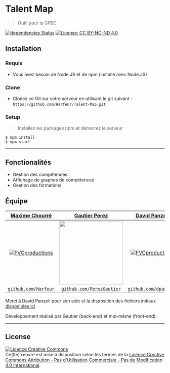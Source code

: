 # Talent Map

> Outil pour la GPEC

[![dependencies Status](https://david-dm.org/Harfeur/Talent-Map/status.svg)](https://david-dm.org/Harfeur/Talent-Map) [![License: CC BY-NC-ND 4.0](https://img.shields.io/badge/License-CC%20BY--NC--ND%204.0-lightgrey.svg)](https://creativecommons.org/licenses/by-nc-nd/4.0/)

## Installation

### Requis

- Vous avez besoin de Node.JS et de npm (installé avec Node.JS)

### Clone

- Clonez ce Git sur votre serveur en utilisant le git suivant : `https://github.com/Harfeur/Talent-Map.git`

### Setup

> Installez les packages npm et démarrez le serveur

```shell
$ npm install
$ npm start
```

---

## Fonctionalités

- Gestion des compétences
- Affichage de graphes de compétences
- Gestion des formations

## Équipe

| <a href="https://www.github.com/Harfeur" target="_blank">**Maxime Chourré**</a> | <a href="https://www.github.com/PerezGautier" target="_blank">**Gautier Perez**</a> | <a href="https://www.github.com/dpanzoli" target="_blank">**David Panzoli**</a> |
| :---: |:---:| :---:|
| [![FVCproductions](https://www.github.com/Harfeur.png?size=200)](https://www.github.com/Harfeur)    | <a href="https://www.github.com/PerezGautier" target="_blank"><img src="https://www.github.com/PerezGautier.png" width=200 height=200 ></a> | [![FVCproductions](https://www.github.com/dpanzoli.png?size=200)](https://www.github.com/dpanzoli)  |
| <a href="https://www.github.com/Harfeur" target="_blank">`github.com/Harfeur`</a> | <a href="https://www.github.com/PerezGautier" target="_blank">`github.com/PerezGautier`</a> | <a href="http://github.com/dpanzoli" target="_blank">`github.com/dpanzoli`</a> |

Merci à David Panzoli pour son aide et la disposition des fichiers initiaux [disponibles ici](https://github.com/dpanzoli/hackathon2019)

Développement réalisé par Gautier (back-end) et moi-même (front-end).

---

## License

<a rel="license" href="http://creativecommons.org/licenses/by-nc-nd/4.0/"><img alt="Licence Creative Commons" style="border-width:0" src="https://i.creativecommons.org/l/by-nc-nd/4.0/88x31.png" /></a><br />Ce(tte) œuvre est mise à disposition selon les termes de la <a rel="license" href="http://creativecommons.org/licenses/by-nc-nd/4.0/">Licence Creative Commons Attribution - Pas d&#39;Utilisation Commerciale - Pas de Modification 4.0 International</a>.
